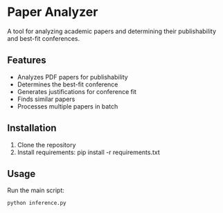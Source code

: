 # Paper Analyzer

A tool for analyzing academic papers and determining their publishability and best-fit conferences.

## Features
- Analyzes PDF papers for publishability
- Determines the best-fit conference
- Generates justifications for conference fit
- Finds similar papers
- Processes multiple papers in batch

## Installation
1. Clone the repository
2. Install requirements: pip install -r requirements.txt

## Usage
Run the main script:
```python
python inference.py
